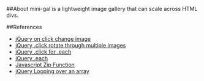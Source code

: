 ##About
mini-gal is a lightweight image gallery that can scale across HTML divs.

##References
* [jQuery on click change image](http://stackoverflow.com/questions/1115858/jquery-switching-between-several-images-on-click)
* [jQuery .click rotate through multiple images](http://stackoverflow.com/questions/12073908/rotate-images-onclick-with-jquery-swap-change-image-with-click)
* [jQuery .click for .each](http://forum.jquery.com/topic/binding-click-event-in-a-loop)
* [jQuery .each](http://api.jquery.com/each/)
* [Javascript Zip Function](http://stackoverflow.com/questions/5258086/combaining-two-array-into-single-multi-dimensional-array-in-javascript)
* [jQuery Looping over an array](http://stackoverflow.com/questions/3943494/how-to-loop-through-array-in-jquery)
